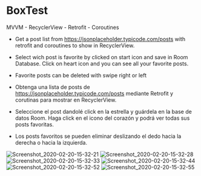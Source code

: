 # BoxTest
MVVM - RecyclerView - Retrofit - Coroutines

- Get a post list from https://jsonplaceholder.typicode.com/posts with retrofit
  and coroutines to show in RecyclerView.
- Select wich post is favorite by clicked on start icon and save in Room Database. 
  Click on heart icon and you can see all your favorite posts.
- Favorite posts can be deleted with swipe right or left

- Obtenga una lista de posts de https://jsonplaceholder.typicode.com/posts mediante Retrofit
  y corutinas para mostrar en RecyclerView.
- Seleccione el post dandolé click en la estrella y guárdela en la base de datos Room.
  Haga click en el icono del corazón y podrá ver todas sus posts favoritas.
- Los posts favoritos se pueden eliminar deslizando el dedo hacia la derecha o hacia la izquierda.

![Screenshot_2020-02-20-15-32-21](https://user-images.githubusercontent.com/56521677/74976755-61240700-53f7-11ea-83a6-2b395205f103.png)
![Screenshot_2020-02-20-15-32-28](https://user-images.githubusercontent.com/56521677/74976770-65502480-53f7-11ea-8a77-b768921d6770.png)
![Screenshot_2020-02-20-15-32-33](https://user-images.githubusercontent.com/56521677/74976773-6719e800-53f7-11ea-8729-896aa05f65f3.png)
![Screenshot_2020-02-20-15-32-44](https://user-images.githubusercontent.com/56521677/74976778-68e3ab80-53f7-11ea-9edf-1f998ec2d54b.png)
![Screenshot_2020-02-20-15-32-52](https://user-images.githubusercontent.com/56521677/74976781-6b460580-53f7-11ea-84bc-874e164764a9.png)
![Screenshot_2020-02-20-15-32-55](https://user-images.githubusercontent.com/56521677/74976788-6d0fc900-53f7-11ea-8d25-e3c3d0528b8a.png)
